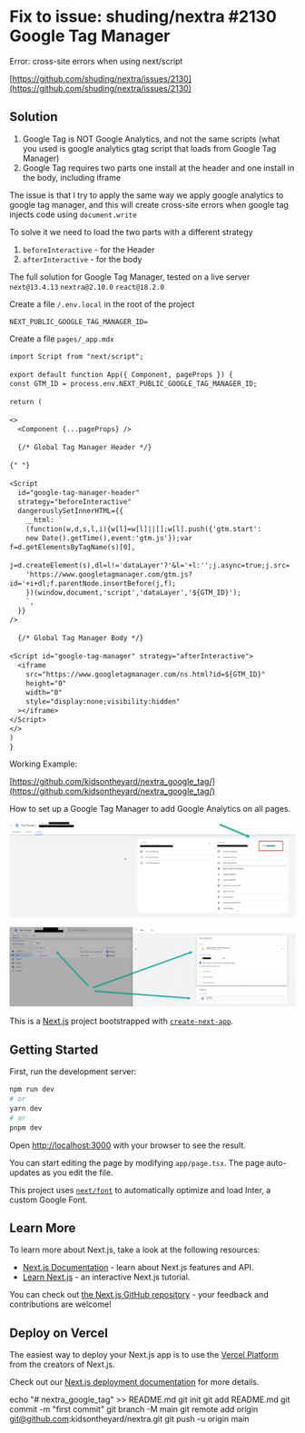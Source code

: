 # Fix to issue: shuding/nextra #2130 Google Tag Manager

Error: cross-site errors when using next/script

[https://github.com/shuding/nextra/issues/2130](https://github.com/shuding/nextra/issues/2130)

## Solution

1. Google Tag is NOT Google Analytics, and not the same scripts (what you used is google analytics gtag script that loads from Google Tag Manager)
2. Google Tag requires two parts one install at the header and one install in the body, including iframe

The issue is that I try to apply the same way we apply google analytics to google tag manager, and this will create cross-site errors when google tag injects code using `document.write`

To solve it we need to load the two parts with a different strategy

1. `beforeInteractive` - for the Header
2. `afterInteractive` - for the body

The full solution for Google Tag Manager, tested on a live server
`next@13.4.13`
`nextra@2.10.0`
`react@18.2.0`

Create a file `/.env.local` in the root of the project

```
NEXT_PUBLIC_GOOGLE_TAG_MANAGER_ID=
```

Create a file `pages/_app.mdx`

```
import Script from "next/script";

export default function App({ Component, pageProps }) {
const GTM_ID = process.env.NEXT_PUBLIC_GOOGLE_TAG_MANAGER_ID;

return (

<>
  <Component {...pageProps} />

  {/* Global Tag Manager Header */}

{" "}

<Script
  id="google-tag-manager-header"
  strategy="beforeInteractive"
  dangerouslySetInnerHTML={{
    __html: `
    (function(w,d,s,l,i){w[l]=w[l]||[];w[l].push({'gtm.start':
    new Date().getTime(),event:'gtm.js'});var f=d.getElementsByTagName(s)[0],
    j=d.createElement(s),dl=l!='dataLayer'?'&l='+l:'';j.async=true;j.src=
    'https://www.googletagmanager.com/gtm.js?id='+i+dl;f.parentNode.insertBefore(j,f);
    })(window,document,'script','dataLayer','${GTM_ID}');
    `,
  }}
/>

  {/* Global Tag Manager Body */}

<Script id="google-tag-manager" strategy="afterInteractive">
  <iframe
    src="https://www.googletagmanager.com/ns.html?id=${GTM_ID}"
    height="0"
    width="0"
    style="display:none;visibility:hidden"
  ></iframe>
</Script>
</>
)
}

```

Working Example:

[https://github.com/kidsontheyard/nextra_google_tag/](https://github.com/kidsontheyard/nextra_google_tag/)

How to set up a Google Tag Manager to add Google Analytics on all pages.

![Google Tag Manager](https://github.com/kidsontheyard/nextra_google_tag/raw/main/doc/google-tag-manager_1.png)

![Google Tag Manager](https://github.com/kidsontheyard/nextra_google_tag/raw/main/doc/google-tag-manager_2.png)

This is a [Next.js](https://nextjs.org/) project bootstrapped with [`create-next-app`](https://github.com/vercel/next.js/tree/canary/packages/create-next-app).

## Getting Started

First, run the development server:

```bash
npm run dev
# or
yarn dev
# or
pnpm dev
```

Open [http://localhost:3000](http://localhost:3000) with your browser to see the result.

You can start editing the page by modifying `app/page.tsx`. The page auto-updates as you edit the file.

This project uses [`next/font`](https://nextjs.org/docs/basic-features/font-optimization) to automatically optimize and load Inter, a custom Google Font.

## Learn More

To learn more about Next.js, take a look at the following resources:

- [Next.js Documentation](https://nextjs.org/docs) - learn about Next.js features and API.
- [Learn Next.js](https://nextjs.org/learn) - an interactive Next.js tutorial.

You can check out [the Next.js GitHub repository](https://github.com/vercel/next.js/) - your feedback and contributions are welcome!

## Deploy on Vercel

The easiest way to deploy your Next.js app is to use the [Vercel Platform](https://vercel.com/new?utm_medium=default-template&filter=next.js&utm_source=create-next-app&utm_campaign=create-next-app-readme) from the creators of Next.js.

Check out our [Next.js deployment documentation](https://nextjs.org/docs/deployment) for more details.

echo "# nextra_google_tag" >> README.md
git init
git add README.md
git commit -m "first commit"
git branch -M main
git remote add origin git@github.com:kidsontheyard/nextra.git
git push -u origin main
